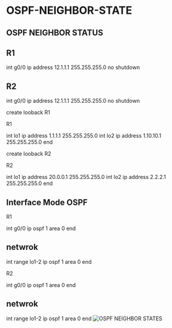 # OSPF-NEIGHBOR-STATE
OSPF NEIGHBOR STATUS
--------------------

R1
---
int g0/0
ip address 12.1.1.1 255.255.255.0
no shutdown

R2
----
int g0/0
ip address 12.1.1.1 255.255.255.0
no shutdown

create looback R1

R1

int lo1
ip address 1.1.1.1 255.255.255.0
int lo2
ip address 1.10.10.1 255.255.255.0
end


create looback R2

R2

int lo1
ip address 20.0.0.1 255.255.255.0
int lo2
ip address 2.2.2.1 255.255.255.0
end

Interface Mode OSPF
-------------------

R1

int g0/0
ip ospf 1 area 0
end

netwrok
-------
int range lo1-2
ip ospf 1 area 0
end


R2

int g0/0
ip ospf 1 area 0
end

netwrok
-------
int range lo1-2
ip ospf 1 area 0
end
![OSPF NEIGHBOR STATES](https://user-images.githubusercontent.com/106605770/177993098-7e2ecbf9-6ba8-48c3-b60b-df48d1f016cf.jpg)

